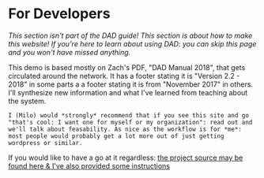 # For Developers

*This section isn't part of the DAD guide! This section is about how to make this website! If you're here to learn about using DAD: you can skip this page and you won't have missed anything.*

This demo is based mostly on Zach's PDF, "DAD Manual 2018", that gets circulated around the network. It has a footer stating it is "Version 2.2 - 2018" in some parts a a footer stating it is from "November 2017" in others. I'll synthesize new information and what I've learned from teaching about the system.

```admonish
I (Milo) would *strongly* recommend that if you see this site and go "that's cool: I want one for myself or my organization": read out and we'll talk about feasability. As nice as the workflow is for *me*: most people would probably get a lot more out of just getting wordpress or similar.
```

If you would like to have a go at it regardless: [the project source may be found here & I've also provided some instructions](https://github.com/nyuutsu/dad-guide)
